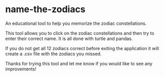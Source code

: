 # name-the-zodiacs

An educational tool to help you memorize the zodiac constellations.

This tool allows you to click on the zodiac constellations and then try to enter their correct name. It is all done with turtle and pandas. 

If you do not get all 12 zodiacs correct before exiting the application it will create a .csv file with the zodiacs you missed.

Thanks for trying this tool and let me know if you would like to see any improvements!
